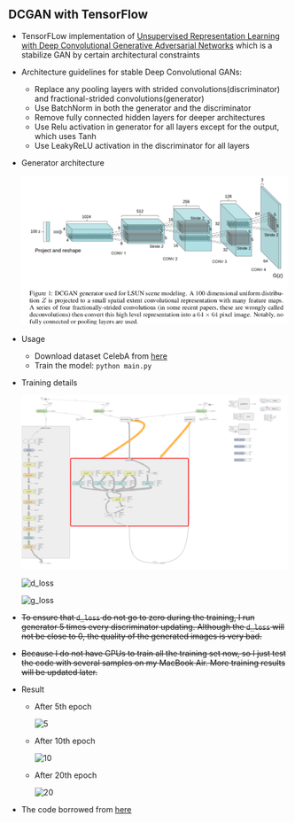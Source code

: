## DCGAN with TensorFlow
- TensorFLow implementation of [Unsupervised Representation Learning with Deep Convolutional Generative Adversarial Networks](https://arxiv.org/abs/1511.06434) which is a stabilize GAN by certain architectural constraints

- Architecture guidelines for stable Deep Convolutional GANs:
  - Replace any pooling layers with strided convolutions(discriminator) and fractional-strided convolutions(generator)
  - Use BatchNorm in both the generator and the discriminator
  - Remove fully connected hidden layers for deeper architectures
  - Use Relu activation in generator for all layers except for the output, which uses Tanh
  - Use LeakyReLU activation in the discriminator for all layers

- Generator architecture

  ![Architecture](./img/generator_architecture.png)

- Usage

  - Download dataset CelebA from [here](http://mmlab.ie.cuhk.edu.hk/projects/CelebA.html)
  - Train the model: `python main.py`

- Training details

  ![graph](./img/graph.png)

  ![d_loss](/Users/apple/Desktop/paper_code/DCGAN/img/d_loss.JPG)

  ![g_loss](/Users/apple/Desktop/paper_code/DCGAN/img/g_loss.JPG)

- ~~To ensure that `d_loss` do not go to zero during the training, I run generator 5 times every discriminator updating. Although the `d_loss` will not be close to 0, the quality of the generated images is very bad.~~

- ~~Because I do not have GPUs to train all the training set now, so I just test the code with several samples on my MacBook Air. More training results will be updated later.~~

- Result

  - After 5th epoch

    ![5](/Users/apple/Desktop/paper_code/DCGAN/img/DCGAN_train_05_3073.png)

  - After 10th epoch

    ![10](/Users/apple/Desktop/paper_code/DCGAN/img/DCGAN_train_10_3148.png)

  - After 20th epoch

    ![20](/Users/apple/Desktop/paper_code/DCGAN/img/DCGAN_train_19_3163.png)

- The code borrowed from [here](https://github.com/taki0112/DCGAN-Tensorflow)